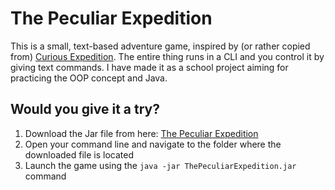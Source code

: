 # The Peculiar Expedition

This is a small, text-based adventure game, inspired by (or rather copied from) [Curious Expedition](https://store.steampowered.com/app/358130/Curious_Expedition/).
The entire thing runs in a CLI and you control it by giving text commands.
I have made it as a school project aiming for practicing the OOP concept and Java.

## Would you give it a try?

1. Download the Jar file from here: [The Peculiar Expedition](releases/latest)
2. Open your command line and navigate to the folder where the downloaded file is located
3. Launch the game using the `java -jar ThePeculiarExpedition.jar` command
